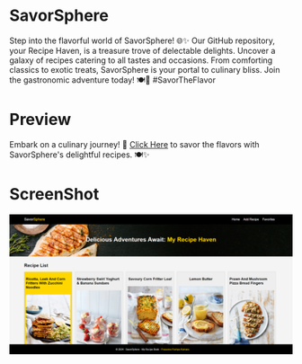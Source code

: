 # SavorSphere
 Step into the flavorful world of SavorSphere! 🌐✨ Our GitHub repository, your Recipe Haven, is a treasure trove of delectable delights. Uncover a galaxy of recipes catering to all tastes and occasions. From comforting classics to exotic treats, SavorSphere is your portal to culinary bliss. Join the gastronomic adventure today! 🍽️🚀 #SavorTheFlavor

# Preview

Embark on a culinary journey! 🌟 [Click Here](https://ugppkumara.github.io/todoapp/) to savor the flavors with SavorSphere's delightful recipes. 🍽️✨

# ScreenShot

<img src="/images/preview.png" alt="Todo App" />


